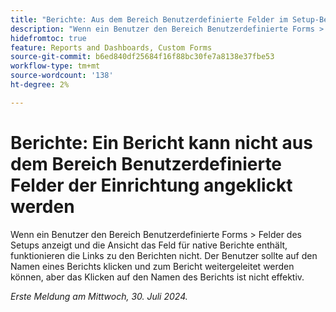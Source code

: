 ```yaml
---
title: "Berichte: Aus dem Bereich Benutzerdefinierte Felder im Setup-Bereich kann kein Bericht angeklickt werden"
description: "Wenn ein Benutzer den Bereich Benutzerdefinierte Forms > Felder des Setups anzeigt und die Ansicht das Feld für native Berichte enthält, funktionieren Links zu den Berichten nicht. Der Benutzer sollte in der Lage sein, auf den Namen eines Berichts zu klicken und zum Bericht zu gelangen, aber das Klicken auf den Namen des Berichts ist ineffektiv."
hidefromtoc: true
feature: Reports and Dashboards, Custom Forms
source-git-commit: b6ed840df25684f16f88bc30fe7a8138e37fbe53
workflow-type: tm+mt
source-wordcount: '138'
ht-degree: 2%

---
```



# Berichte: Ein Bericht kann nicht aus dem Bereich Benutzerdefinierte Felder der Einrichtung angeklickt werden

Wenn ein Benutzer den Bereich Benutzerdefinierte Forms > Felder des Setups anzeigt und die Ansicht das Feld für native Berichte enthält, funktionieren die Links zu den Berichten nicht. Der Benutzer sollte auf den Namen eines Berichts klicken und zum Bericht weitergeleitet werden können, aber das Klicken auf den Namen des Berichts ist nicht effektiv.

_Erste Meldung am Mittwoch, 30. Juli 2024._
